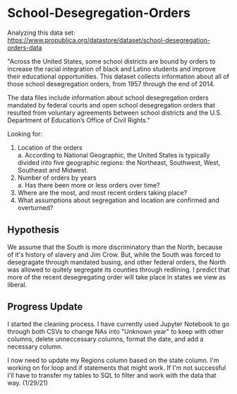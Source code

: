 # School-Desegregation-Orders

Analyzing this data set: https://www.propublica.org/datastore/dataset/school-desegregation-orders-data

"Across the United States, some school districts are bound by orders to increase the racial integration of black and Latino students and improve their educational opportunities. This dataset collects information about all of those school desegregation orders, from 1957 through the end of 2014. 

The data files include information about school desegregation orders mandated by federal courts and open school desegregation orders that resulted from voluntary agreements between school districts and the U.S. Department of Education’s Office of Civil Rights."

Looking for:
1. Location of the orders
<br>a. According to National Geographic, the United States is typically divided into five geographic regions: the Northeast, Southwest, West, Southeast and Midwest.
2. Number of orders by years
<br>a. Has there been more or less orders over time?
3. Where are the most, and most recent orders taking place?
4. What assumptions about segregation and location are confirmed and overturned?

## Hypothesis
We assume that the South is more discriminatory than the North, because of it's history of slavery and Jim Crow. But, while the South was forced to desegragate through mandated busing, and other federal orders, the North was allowed to quitely segregate its counties through redlining. I predict that more of the recent desegregating order will take place in states we view as liberal.


## Progress Update
I started the cleaning process. I have currently used Jupyter Notebook to go through both CSVs to change NAs into "Unknown year" to keep with other columns, delete unneccessary columns, format the date, and add a necessary column.

I now need to update my Regions column based on the state column. I'm working on for loop and if statements that might work. If I'm not successful I'll have to transfer my tables to SQL to filter and work with the data that way. (1/29/21)
